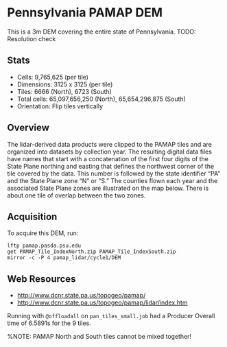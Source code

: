 Pennsylvania PAMAP DEM
======================
This is a 3m DEM covering the entire state of Pennsylvania. TODO: Resolution check

Stats
-----
 * Cells:       9,765,625   (per tile)
 * Dimensions:  3125 x 3125 (per tile)
 * Tiles:       6666 (North), 6723 (South)
 * Total cells: 65,097,656,250 (North), 65,654,296,875 (South)
 * Orientation: Flip tiles vertically



Overview
--------
The lidar-derived data products were clipped to the PAMAP tiles and are
organized into datasets by collection year. The resulting digital data files
have names that start with a concatenation of the first four digits of the State
Plane northing and easting that defines the northwest corner of the tile covered
by the data. This number is followed by the state identifier “PA” and the State
Plane zone “N” or “S.” The counties flown each year and the associated State
Plane zones are illustrated on the map below. There is about one tile of overlap
between the two zones.



Acquisition
-----------
To acquire this DEM, run:

    lftp pamap.pasda.psu.edu
    get PAMAP_Tile_IndexNorth.zip PAMAP_Tile_IndexSouth.zip
    mirror -c -P 4 pamap_lidar/cycle1/DEM



Web Resources
-------------
 * http://www.dcnr.state.pa.us/topogeo/pamap/
 * http://www.dcnr.state.pa.us/topogeo/pamap/lidar/index.htm






Running with `@offloadall` on `pan_tiles_small.job` had a Producer Overall time
of 6.5891s for the 9 tiles.


%NOTE: PAMAP North and South tiles cannot be mixed together!